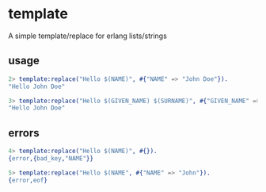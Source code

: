 # template

A simple template/replace for erlang lists/strings


## usage

``` erlang
2> template:replace("Hello $(NAME)", #{"NAME" => "John Doe"}).
"Hello John Doe"
```

``` erlang
3> template:replace("Hello $(GIVEN_NAME) $(SURNAME)", #{"GIVEN_NAME" => "John", "SURNAME" => "Doe"}).
"Hello John Doe"
```

## errors
``` erlang
4> template:replace("Hello $(NAME)", #{}).
{error,{bad_key,"NAME"}}
```

``` erlang
5> template:replace("Hello $(NAME", #{"NAME" => "John"}).
{error,eof}
```